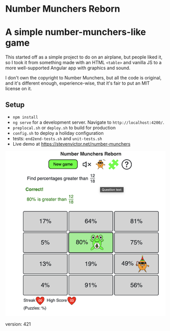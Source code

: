 # Number Munchers Reborn

# A simple number-munchers-like game

This started off as a simple project to do on an airplane, but people liked it, so I took it from
something made with an HTML `<table>` and vanilla JS to a more well-supported Angular app with graphics
and sound.

I don't own the copyright to Number Munchers, but all the code is original, and it's different enough, experience-wise,
that it's fair to put an MIT license on it.

## Setup

- `npm install`
- `ng serve` for a development server. Navigate to `http://localhost:4200/`.
- `preplocal.sh` or `deploy.sh` to build for production
- `config.sh` to deploy a holiday configuration
- tests: `end2end-tests.sh` and `unit-tests.sh`
- Live demo at https://stevenvictor.net/number-munchers


[![screenshot](main_screen.png)](https://stevenvictor.net/number-munchers)


version: 421
